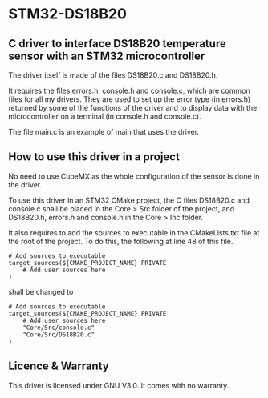 # STM32-DS18B20

## C driver to interface DS18B20 temperature sensor with an STM32 microcontroller

The driver itself is made of the files DS18B20.c and DS18B20.h.

It requires the files errors.h, console.h and console.c, which are common files for all my drivers. They are used to set up the error type (in errors.h) returned by some of the functions of the driver and to display data with the microcontroller on a terminal (in console.h and console.c).

The file main.c is an example of main that uses the driver.

## How to use this driver in a project

No need to use CubeMX as the whole configuration of the sensor is done in the driver.

To use this driver in an STM32 CMake project, the C files  DS18B20.c and console.c shall be placed in the Core > Src folder of the project, and DS18B20.h, errors.h and console.h in the Core > Inc folder.

It also requires to add the sources to executable in the CMakeLists.txt file at the root of the project. To do this, the following at line 48 of this file.


```
# Add sources to executable
target_sources(${CMAKE_PROJECT_NAME} PRIVATE
    # Add user sources here
)

```

shall be changed to


```
# Add sources to executable
target_sources(${CMAKE_PROJECT_NAME} PRIVATE
    # Add user sources here
    "Core/Src/console.c"
    "Core/Src/DS18B20.c"
)
```

## Licence & Warranty

This driver is licensed under GNU V3.0. It comes with no warranty.

